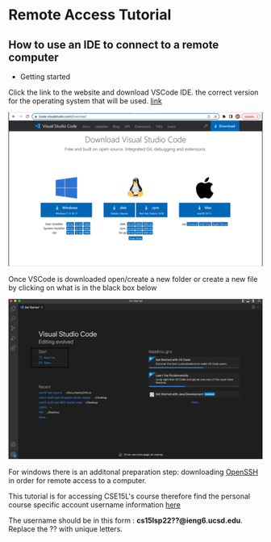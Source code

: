# Remote Access Tutorial

## How to use an IDE to connect to a remote computer

* Getting started

Click the link to the website and download VSCode IDE. the correct version for the operating system that will be used. [link](https://code.visualstudio.com/Download)

![image](first.png)

Once VSCode is downloaded open/create a new folder or create a new file by clicking on what is in the black box below

![image](image2.png)

For windows there is an additonal preparation step: downloading [OpenSSH](https://docs.microsoft.com/en-us/windows-server/administration/openssh/openssh_install_firstuse) in order for remote access to a computer.

This tutorial is for accessing CSE15L's course therefore find the  personal course specific account username information [here](https://sdacs.ucsd.edu/~icc/index.php)

The username should be in this form : **cs15lsp22??@ieng6.ucsd.edu**. Replace the ?? with unique letters.
